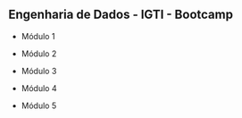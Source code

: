 ## Engenharia de Dados - IGTI - Bootcamp

* Módulo 1

* Módulo 2

* Módulo 3

* Módulo 4

* Módulo 5
